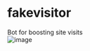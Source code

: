 # fakevisitor
Bot for boosting site visits<br>
![image](https://user-images.githubusercontent.com/42089958/119224778-82ebcc80-bb19-11eb-9247-1aaa1dd50046.png)
